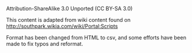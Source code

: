 Attribution-ShareAlike 3.0 Unported (CC BY-SA 3.0)

This content is adapted from wiki content found on http://southpark.wikia.com/wiki/Portal:Scripts

Format has been changed from HTML to csv, and some efforts have been made to fix typos and reformat.
